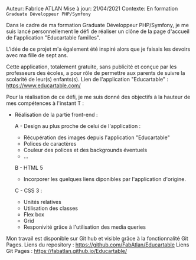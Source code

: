Auteur: Fabrice ATLAN
Mise à jour: 21/04/2021
Contexte: En formation `Graduate Développeur PHP/Symfony`

Dans le cadre de ma formation Graduate Développeur PHP/Symfony, je me suis lancé personnellement le défi de réaliser un 
clône de la page d'accueil de l'application "Educartable familles".

L'idée de ce projet m'a également été inspiré alors que je faisais les devoirs avec ma fille de sept ans.

Cette application, totalement gratuite, sans publicité et conçue par les professeurs des écoles, a pour rôle de 
permettre aux parents de suivre la scolarité de leur(s) enfants(s).
Lien de l'application "Educartable" : https://www.educartable.com/

Pour la réalisation de ce défi, je me suis donné des objectifs à la hauteur de mes compétences à l'instant T :
- Réalisation de la partie front-end :

  A - Design au plus proche de celui de l'application :
    - Récupération des images depuis l'application "Educartable"
    - Polices de caractères
    - Couleur des polices et des backgrounds éventuels
    - ...

  B - HTML 5
    - Incorporer les quelques liens diponibles par l'application d'origine.

  C - CSS 3 :
    - Unités relatives
    - Utilisation des classes
    - Flex box
    - Grid
    - Responivité grâce à l'utilisation des media queries

Mon travail est disponible sur Git hub et visible grâce à la fonctionnalité Git Pages.
Liens du repository : https://github.com/FabAtlan/Educartable
Liens Git Pages : https://fabatlan.github.io/Educartable/

